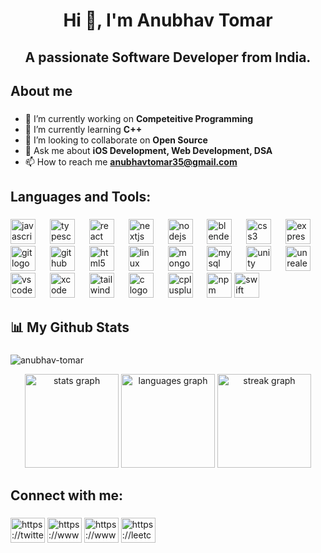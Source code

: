 <h1 align="center">Hi 👋, I'm Anubhav Tomar</h1>

###

<h2 align="center">A passionate Software Developer from India.</h2>

###

<h2 align="left">About me</h2>

###

- 🔭 I’m currently working on **Competeitive Programming**
- 🌱 I’m currently learning **C++**
- 👯 I’m looking to collaborate on **Open Source**
- 💬 Ask me about **iOS Development, Web Development, DSA**
- 📫 How to reach me **anubhavtomar35@gmail.com**

###

<h2 align="left">Languages and Tools:</h2>

###

<div align="left">
  <img src="https://cdn.jsdelivr.net/gh/devicons/devicon/icons/javascript/javascript-original.svg" height="40" alt="javascript logo"  />
  <img width="15" />
  <img src="https://cdn.jsdelivr.net/gh/devicons/devicon/icons/typescript/typescript-original.svg" height="40" alt="typescript logo"  />
  <img width="15" />
  <img src="https://cdn.simpleicons.org/react/61DAFB" height="40" alt="react logo"  />
  <img width="15" />
  <img src="https://cdn.jsdelivr.net/gh/devicons/devicon/icons/nextjs/nextjs-original.svg" height="40" alt="nextjs logo"  />
  <img width="15" />
  <img src="https://cdn.jsdelivr.net/gh/devicons/devicon/icons/nodejs/nodejs-original.svg" height="40" alt="nodejs logo"  />
  <img width="15" />
  <img src="https://cdn.jsdelivr.net/gh/devicons/devicon/icons/blender/blender-original.svg" height="40" alt="blender logo"  />
  <img width="15" />
  <img src="https://cdn.jsdelivr.net/gh/devicons/devicon/icons/css3/css3-original.svg" height="40" alt="css3 logo"  />
  <img width="15" />
  <img src="https://skillicons.dev/icons?i=express" height="40" alt="express logo"  />
  <img width="15" />
  <img src="https://cdn.jsdelivr.net/gh/devicons/devicon/icons/git/git-original.svg" height="40" alt="git logo"  />
  <img width="15" />
  <img src="https://skillicons.dev/icons?i=github" height="40" alt="github logo"  />
  <img width="15" />
  <img src="https://cdn.jsdelivr.net/gh/devicons/devicon/icons/html5/html5-original.svg" height="40" alt="html5 logo"  />
  <img width="15" />
  <img src="https://cdn.jsdelivr.net/gh/devicons/devicon/icons/linux/linux-original.svg" height="40" alt="linux logo"  />
  <img width="15" />
  <img src="https://cdn.jsdelivr.net/gh/devicons/devicon/icons/mongodb/mongodb-original.svg" height="40" alt="mongodb logo"  />
  <img width="15" />
  <img src="https://cdn.jsdelivr.net/gh/devicons/devicon/icons/mysql/mysql-original.svg" height="40" alt="mysql logo"  />
  <img width="15" />
  <img src="https://cdn.simpleicons.org/unity/FFFFFF" height="40" alt="unity logo"  />
  <img width="15" />
  <img src="https://skillicons.dev/icons?i=unreal" height="40" alt="unrealengine logo"  />
  <img width="15" />
  <img src="https://cdn.jsdelivr.net/gh/devicons/devicon/icons/vscode/vscode-original.svg" height="40" alt="vscode logo"  />
  <img width="15" />
  <img src="https://cdn.jsdelivr.net/gh/devicons/devicon/icons/xcode/xcode-original.svg" height="40" alt="xcode logo"  />
  <img width="15" />
  <img src="https://cdn.simpleicons.org/tailwindcss/06B6D4" height="40" alt="tailwindcss logo"  />
  <img width="15" />
  <img src="https://skillicons.dev/icons?i=c" height="40" alt="c logo"  />
  <img width="15" />
  <img src="https://skillicons.dev/icons?i=cpp" height="40" alt="cplusplus logo"  />
  <img width="15" />
  <img src="https://cdn.simpleicons.org/npm/CB3837" height="40" alt="npm logo"  />
  <img src="https://cdn.jsdelivr.net/gh/devicons/devicon/icons/swift/swift-original.svg" height="40" alt="swift logo"  />
  <img width="15" />
</div>

###

<h2 align="left">📊 My Github Stats</h2>

###
<p align="left"> <img src="https://komarev.com/ghpvc/?username=anubhav-tomar&label=Profile%20views&color=0e75b6&style=flat" alt="anubhav-tomar" /> </p>

<div align="center">
  <img src="https://github-readme-stats.vercel.app/api?username=Anubhav-Tomar&hide_title=false&hide_rank=false&show_icons=true&include_all_commits=true&count_private=true&disable_animations=false&theme=dracula&locale=en&hide_border=false&order=1" height="150" alt="stats graph"  />
  <img src="https://github-readme-stats.vercel.app/api/top-langs?username=Anubhav-Tomar&locale=en&hide_title=false&layout=compact&card_width=320&langs_count=10&theme=dracula&hide_border=false&order=2" height="150" alt="languages graph"  />
  <img src="https://streak-stats.demolab.com?user=Anubhav-Tomar&locale=en&mode=daily&theme=dracula&hide_border=false&border_radius=5&order=3" height="150" alt="streak graph"  />
</div>

###

<h2 align="left">Connect with me:</h2>

###

<div align="left">
 <a href="https://twitter.com/anubhav__tomar" target="blank"><img align="center" src="https://raw.githubusercontent.com/rahuldkjain/github-profile-readme-generator/master/src/images/icons/Social/twitter.svg" alt="https://twitter.com/anubhav__tomar" width="55" height="40" /></a>
<a href="https://www.linkedin.com/in/anubhav-tomar-b73b3825b/" target="blank"><img align="center" src="https://raw.githubusercontent.com/rahuldkjain/github-profile-readme-generator/master/src/images/icons/Social/linked-in-alt.svg" alt="https://www.linkedin.com/in/anubhav-tomar-b73b3825b/" width="55" height="40" /></a>
<a href="https://www.instagram.com/__anubhav_tomar?igsh=dtm1mzr5ywjhbwlj&utm_source=qr" target="blank"><img align="center" src="https://raw.githubusercontent.com/rahuldkjain/github-profile-readme-generator/master/src/images/icons/Social/instagram.svg" alt="https://www.instagram.com/__anubhav_tomar?igsh=dtm1mzr5ywjhbwlj&utm_source=qr" width="55" height="40" /></a>
<a href="https://leetcode.com/u/anubhav_tomar/" target="blank"><img align="center" src="https://raw.githubusercontent.com/rahuldkjain/github-profile-readme-generator/master/src/images/icons/Social/leet-code.svg" alt="https://leetcode.com/u/anubhav_tomar/" width="55" height="40" /></a>
</div>

###
